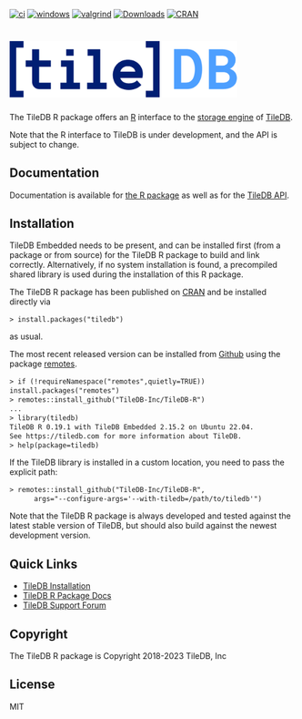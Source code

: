 [![ci](https://github.com/TileDB-Inc/TileDB-R/actions/workflows/ci.yaml/badge.svg)](https://github.com/TileDB-Inc/TileDB-R/actions/workflows/ci.yaml)
[![windows](https://github.com/TileDB-Inc/TileDB-R/actions/workflows/windows.yaml/badge.svg)](https://github.com/TileDB-Inc/TileDB-R/actions/workflows/windows.yaml)
[![valgrind](https://github.com/TileDB-Inc/TileDB-R/actions/workflows/valgrind.yaml/badge.svg)](https://github.com/TileDB-Inc/TileDB-R/actions/workflows/valgrind.yaml)
[![Downloads](https://cranlogs.r-pkg.org/badges/grand-total/tiledb?color=brightgreen)](https://cran.r-project.org/package=tiledb)
[![CRAN](https://www.r-pkg.org/badges/version/tiledb)](https://cran.r-project.org/package=tiledb)

# <a href="https://tiledb.com/"><img src="https://github.com/TileDB-Inc/TileDB/raw/dev/doc/source/_static/tiledb-logo_color_no_margin_@4x.png" alt="TileDB logo" width="400"></a>

The TileDB R package offers an [R](https://www.r-project.org/) interface to the [storage
engine](https://github.com/TileDB-Inc/TileDB) of [TileDB](https://tiledb.com/).

Note that the R interface to TileDB is under development, and the API is subject to change.

## Documentation

Documentation is available for [the R
package](https://tiledb-inc.github.io/TileDB-R/) as well as for the [TileDB
API](https://docs.tiledb.com/main/).

## Installation

TileDB Embedded needs to be present, and can be installed first (from a package or from source) for
the TileDB R package to build and link correctly. Alternatively, if no system installation is found,
a precompiled shared library is used during the installation of this R package.

The TileDB R package has been published on [CRAN](https://cran.r-project.org/) and be
installed directly via

    > install.packages("tiledb")

as usual.

The most recent released version can be installed from
[Github](https://github.com/TileDB-Inc/TileDB-R) using the package
[remotes](https://cran.r-project.org/package=remotes).

    > if (!requireNamespace("remotes",quietly=TRUE)) install.packages("remotes")
    > remotes::install_github("TileDB-Inc/TileDB-R")
    ...
    > library(tiledb)
    TileDB R 0.19.1 with TileDB Embedded 2.15.2 on Ubuntu 22.04.
    See https://tiledb.com for more information about TileDB.
    > help(package=tiledb)

If the TileDB library is installed in a custom location, you need to pass the explicit path:

    > remotes::install_github("TileDB-Inc/TileDB-R",
          args="--configure-args='--with-tiledb=/path/to/tiledb'")

Note that the TileDB R package is always developed and tested against the latest stable version
of TileDB, but should also build against the newest development version.

## Quick Links

- [TileDB Installation](https://docs.tiledb.com/main/how-to/installation/quick-install)
- [TileDB R Package Docs](https://tiledb-inc.github.io/TileDB-R/)
- [TileDB Support Forum](https://forum.tiledb.com/)


## Copyright

The TileDB R package is Copyright 2018-2023 TileDB, Inc

## License

MIT
